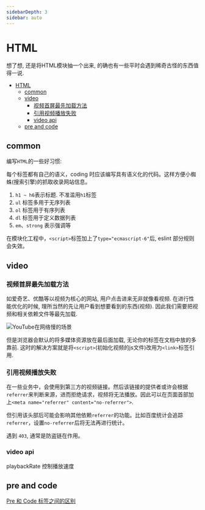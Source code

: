 ```yaml
---
sidebarDepth: 3
sidebar: auto
---
```


# HTML

想了想, 还是将HTML模块抽一个出来, 的确也有一些平时会遇到稀奇古怪的东西值得一说.

- [HTML](#html)
  - [common](#common)
  - [video](#video)
    - [视频首屏最先加载方法](#视频首屏最先加载方法)
    - [引用视频播放失败](#引用视频播放失败)
    - [video api](#video-api)
  - [pre and code](#pre-and-code)

## common

编写`HTML`的一些好习惯:

每个标签都有自己的语义，coding 时应该编写具有语义化的代码。这样方便小蜘蛛(搜索引擎)的抓取收录网站信息。

1. `h1 ~ h6`表示标题. 不准滥用`h1`标签
2. `ul` 标签多用于无序列表
3. `ol` 标签用于有序列表
4. `dl` 标签用于定义数据列表
5. `em`、`strong` 表示强调等

在模块化工程中，`<script>`标签加上了`type="ecmascript-6"`后, eslint 部分规则会失效。

## video

### 视频首屏最先加载方法

如爱奇艺、优酷等以视频为核心的网站, 用户点击进来无非就像看视频. 在进行性能优化的时候, 理所当然的先让用户看到想要看到的东西(视频). 因此我们需要把视频和相关依赖文件等最先加载.

![YouTube在网络慢的场景](./images/youtube.png)

但是浏览器会默认的将多媒体资源放在最后面加载, 无论你的标签在文档中放的多靠前. 这时的解决方案就是将`<script>`(初始化视频的js文件)改用为`<link>`标签引用.

### 引用视频播放失败

在一些业务中，会使用到第三方的视频链接。然后该链接的提供者或许会根据`referrer`来判断来源，进而拒绝请求，视频将无法播放。因此可以在页面首部加上`<meta name="referrer" content="no-referrer">`.

但引用该头部后可能会影响其他依赖`referrer`的功能。比如百度统计会追踪`referrer`，设置`no-referrer`后将无法再进行统计。

遇到 `403`, 通常是防盗链在作用。

### video api

playbackRate 控制播放速度

## pre and code

[Pre 和 Code 标签之间的区别](https://anran758.github.io/blog/2019/08/24/js-%E5%B0%86JSON%E6%95%B0%E6%8D%AE%E6%A0%BC%E5%BC%8F%E8%BE%93%E5%87%BA%E8%87%B3%E9%A1%B5%E9%9D%A2%E4%B8%8A/)
 